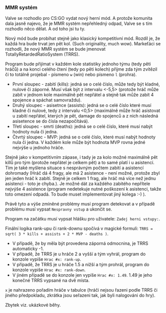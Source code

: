 ### MMR systém
Valve se rozhodlo pro CS:GO vydat nový herní mód. A protože komunita dala jasně najevo, že je MMR systém nepřehledný odpad, Valve se s tím rozhodlo něco dělat. A od toho jsi tu ty.

Nový mód bude probíhat stejně jako klasický kompetitivní mód. Rozdíl je, že každá hra bude trvat jen pět kol. (Such originality, much wow). Markeťáci se rozhodli, že nový MMR systém se bude jmenovat TotallyRetardedRatioSystem (TRRS).

Program bude přijímat v každém kole statistiky jednoho týmu (tedy pěti hráčů) a na konci celého čtení (tedy po pěti kolech) přijme zda tým zvítězil či to totálně projebal - písmeno `w` (win) nebo písmeno `l` (prohra).

- První sloupec - zabití (kills): jedná se o celé číslo, může tedy být kladné, nulové či záporné. Musí však být z intervalu <-5,5> (protože hráč může zabít v jednom kole maximálně pět nepřátel a stejně tak může zabít 4 spojence a spáchat samovraždu).
- Druhý sloupec - asisetnce (assists): jedná se o celé číslo které musí kladné či nulové, tedy z intervalu <0,5> (maximálně může hráč asistovat u zabití nepřátel, kterých je pět, damage do spojenců a z nich následná asisetence se do čísla nezapočítává). 
- Třetí sloupec - smrti (deaths): jedná se o celé číslo, které musí nabýt hodnoty nula či jedna.
- Čtvrtý sloupec - MVP: jedná se o celé číslo, které musí nabýt hodnoty nula či jedna. V každém kole může být hodnota MVP rovna jedné nejvýše u jednoho hráče.

Stejně jako v kompetitivním zápase, i tady je za kolo možné maximálně pět killů pro tým (protože nepřátel je celkem pět) a to samé platí i u asistencí. Tím je také myšlena situace s nesprávným počtem zabití a asistencí dohromady (Hráč dá 4 fragy, ale má 2 asistence - není možné, protože zbyl jen jeden hráč k zabítí. Stejně je celkem 1 frag, ale hráč má více než jednu asistenci - toto je chyba.).
Je možné dát za každého zabitého nepřítele nejvýše 4 asistence (program nedetekuje nutné poškození k asistenci, takže toto omezení odpadá. To bude muset implementovat jiný kolega :-) ).

Právě tyto a výše zmíněné problémy musí program detekovat a v případě problému musí vypsat `Nespravny vstup` a ukončit se.

Program na začátku musí vypsat hlášku pro uživatele: `Zadej herni vstupy:`.

Finální logika rank-upu či rank-downu spočívá v magické formuli: `TRRS = sqrt( 3 * kills + assists + 2 * MVP - deaths )`.

- V případě, že by měla být provedena záporná odmocnina, je TRRS automaticky -1.
- V případě, že TRRS je u hráče 2 a vyšší a tým vyhrál, program do konzole vypíše `Hrac #x: rank-up`.
- V případě, že TRRS je u hráče 1.5 a nižší a tým prohrál, program do konzole vypíše `Hrac #x: rank-down`.
- V jiném případě se do konzole jen vypíše `Hrac #x: 1.49`. 1.49 je jeho konečné TRRS vypsané na dvě místa.

`x` je nahrazeno pořadím hráče v tabulce (hráči nejsou řazeni podle TRRS či jiného předpokladu, zkrátka jsou seřazeni tak, jak byli nalogováni do hry).

Zbytek viz. ukázkové běhy.
